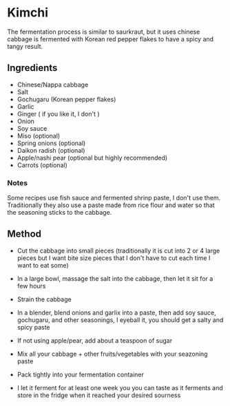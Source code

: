 # Kimchi
The fermentation process is similar to saurkraut, but it uses chinese cabbage is fermented with Korean red pepper flakes to have a spicy and tangy result. 

## Ingredients
- Chinese/Nappa cabbage
- Salt
- Gochugaru (Korean pepper flakes)
- Garlic
- Ginger ( if you like it, I don't )
- Onion
- Soy sauce
- Miso (optional)
- Spring onions (optional)
- Daikon radish (optional)
- Apple/nashi pear (optional but highly recommended)
- Carrots (optional)

### Notes

Some recipes use fish sauce and fermented shrinp paste, I don't use them.  
Traditionally they also use a paste made from rice flour and water so that the seasoning sticks to the cabbage.
## Method
- Cut the cabbage into small pieces (traditionally it is cut into 2 or 4 large pieces but I want bite size pieces that I don't have to cut each time I want to eat some)

- In a large bowl, massage the salt into the cabbage, then let it sit for a few hours
- Strain the cabbage
- In a blender, blend onions and garlix into a paste, then add soy sauce, gochugaru, and other seasonings, I eyeball it, you should get a salty and spicy paste
- If not using apple/pear, add about a teaspoon of sugar
- Mix all your cabbage + other fruits/vegetables with your seazoning paste
- Pack tightly into your fermentation container
- I let it ferment for at least one week you you can taste as it ferments and store in the fridge when it reached your desired sourness
